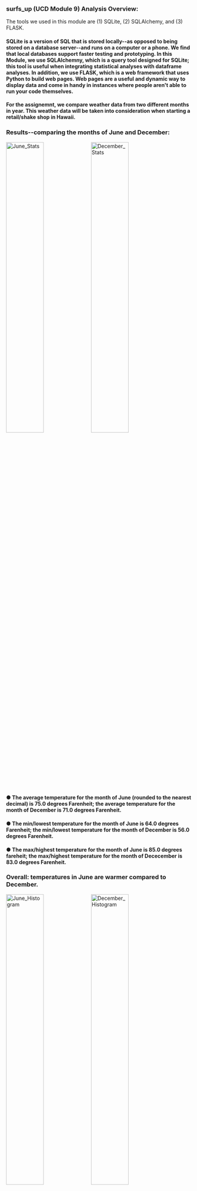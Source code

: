 ### surfs_up (UCD Module 9) Analysis Overview:
The tools we used in this module are (1) SQLite, (2) SQLAlchemy, and (3) FLASK.
#### SQLite is a version of SQL that is stored locally--as opposed to being stored on a database server--and runs on a computer or a phone.  We find that local databases support faster testing and prototyping.  In this Module, we use SQLAlchemny, which is a query tool designed for SQLite;  this tool is useful when integrating statistical analyses with dataframe analyses.  In addition, we use FLASK, which is a web framework that uses Python to build web pages.  Web pages are a useful and dynamic way to display data and come in handy in instances where people aren't able to run your code themselves.
#### For the assignemnt, we compare weather data from two different months in year.  This weather data will be taken into consideration when starting a retail/shake shop in Hawaii.
### Results--comparing the months of June and December:
<img width="45%" alt="June_Stats" src="https://user-images.githubusercontent.com/101305696/168560298-788dc2cf-9e58-422a-add1-1089024de800.png"> <img width="45%" alt="December_Stats" src="https://user-images.githubusercontent.com/101305696/168560341-b7d45c31-a99b-4f91-977d-c6656a8ab2a1.png">
#### ● The average temperature for the month of June (rounded to the nearest decimal) is 75.0 degrees Farenheit; the average temperature for the month of December is 71.0 degrees Farenheit.
#### ● The min/lowest temperature for the month of June is 64.0 degrees Farenheit; the min/lowest temperature for the month of December is 56.0 degrees Farenheit.
#### ● The max/highest temperature for the month of June is 85.0 degrees fareheit; the max/highest temperature for the month of Dececember is 83.0 degrees Farenheit.
### Overall: temperatures in June are warmer compared to December.
<img width="45%" alt="June_Histogram" src="https://user-images.githubusercontent.com/101305696/168562290-da374850-c0ea-465a-92d3-ec1555cd23ff.png"> <img width="45%" alt="December_Histogram" src="https://user-images.githubusercontent.com/101305696/168562313-e2066e1c-eceb-48b8-bfb8-4cf4bc224899.png">
### It would benefit the business to have more inventory of surfing equipment as well as shakes during June.
